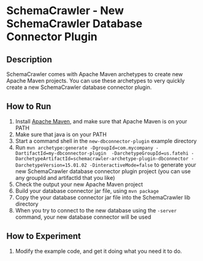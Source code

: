 # SchemaCrawler - New SchemaCrawler Database Connector Plugin

## Description
SchemaCrawler comes with Apache Maven archetypes to create new Apache Maven projects.
You can use these archetypes to very quickly create a new SchemaCrawler database connector plugin.

## How to Run
1. Install [Apache Maven](http://maven.apache.org/), and make sure that Apache Maven is on your PATH 
2. Make sure that java is on your PATH
3. Start a command shell in the `new-dbconnector-plugin` example directory 
4. Run `mvn archetype:generate -DgroupId=com.mycompany -DartifactId=my-dbconnector-plugin 
  -DarchetypeGroupId=us.fatehi -DarchetypeArtifactId=schemacrawler-archetype-plugin-dbconnector -DarchetypeVersion=15.01.02
  -DinteractiveMode=false` to generate your new SchemaCrawler database connector plugin project 
  (you can use any groupId and artifactId that you like)
5. Check the output your new Apache Maven project
6. Build your database connector jar file, using `mvn package`
7. Copy the your database connector jar file into the SchemaCrawler lib directory
8. When you try to connect to the new database using the `-server` command, your new database connector will be used

## How to Experiment
1. Modify the example code, and get it doing what you need it to do. 
